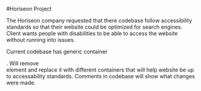 #Horiseon Project

The Horiseon company requested that there codebase follow accessibility standards so that their website could be optimized for search engines.
Client wants people with disabilities to be able to access the website without running into issues.

Current codebase has generic container <div>.
Will remove <div> element and replace it with different containers that will help website be up to accessability standards.
Comments in codebase will show what changes were made.

